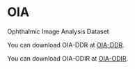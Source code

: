 # OIA
Ophthalmic Image Analysis Dataset

You can download OIA-DDR at [OIA-DDR](https://github.com/nkicsl/DDR-dataset).

You can download OIA-ODIR at [OIA-ODIR](https://github.com/nkicsl/OIA-ODIR).
